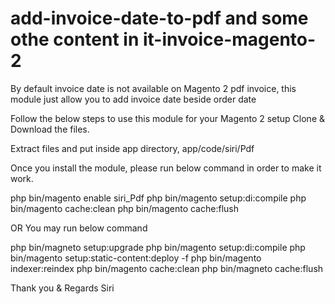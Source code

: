 # add-invoice-date-to-pdf and some othe content in it-invoice-magento-2
By default invoice date is not available on Magento 2 pdf invoice, this module just allow you to add invoice date beside order date

Follow the below steps to use this module for your Magento 2 setup 
Clone & Download the files.

Extract files and put inside app directory, app/code/siri/Pdf

Once you install the module, please run below command in order to make it work.

php bin/magento enable siri_Pdf 
php bin/magento setup:di:compile
php bin/magento cache:clean
php bin/magento cache:flush

OR You may run below command

php bin/magneto setup:upgrade
php bin/magento setup:di:compile
php bin/magento setup:static-content:deploy -f
php bin/magento indexer:reindex
php bin/magento cache:clean
php bin/magneto cache:flush


Thank you & Regards
Siri
